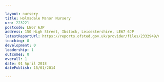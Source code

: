 ```yaml
---

layout: nursery
title: Holmsdale Manor Nursery
urn: 223221
postcode: LE67 6JP
address: 150 High Street, Ibstock, Leicestershire, LE67 6JP
latestReportUrl: https://reports.ofsted.gov.uk/provider/files/2332949/urn/223221.pdf
teaching: 0
development: 0
leadership: 1
outcomes: 0
overall: 1
date: 01 April 2018 
datePublish: 15/01/2014

---
```

